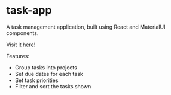 # task-app

A task management application, built using React and MaterialUI components.

Visit it [here!](https://quiet-oasis-59775.herokuapp.com/)

Features:
* Group tasks into projects
* Set due dates for each task
* Set task priorities
* Filter and sort the tasks shown
